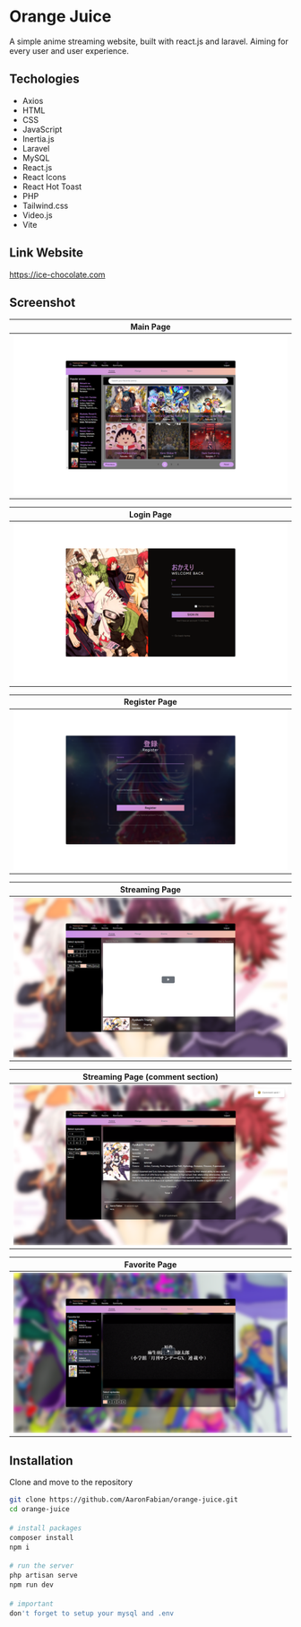 # Orange Juice
A simple anime streaming website, built with react.js and laravel. Aiming for every user and user experience.

## Techologies

- Axios
- HTML
- CSS
- JavaScript
- Inertia.js
- Laravel
- MySQL
- React.js
- React Icons
- React Hot Toast
- PHP
- Tailwind.css
- Video.js
- Vite

## Link Website

https://ice-chocolate.com

## Screenshot
| Main Page                           |
| --------------------------------------- |
| ![login page](public/img/pages_img/main_page.png) |

| Login Page                           |
| ------------------------------------ |
| ![login page](public/img/pages_img/login_page.png) |

| Register Page                           |
| ---------------------------------------- |
| ![login page](public/img/pages_img/register_page.png) |

| Streaming Page                           |
| ------------------------------------- |
| ![login page](public/img/pages_img/watch_page.png) |

| Streaming Page (comment section)                           |
| ------------------------------------ |
| ![login page](public/img/pages_img/watch_page_comment.png) |

| Favorite Page                           |
| --------------------------------------- |
| ![login page](public/img/pages_img/favorite_page.png) |

## Installation

Clone and move to the repository

```bash
git clone https://github.com/AaronFabian/orange-juice.git
cd orange-juice

# install packages
composer install
npm i

# run the server
php artisan serve
npm run dev

# important
don't forget to setup your mysql and .env
```
